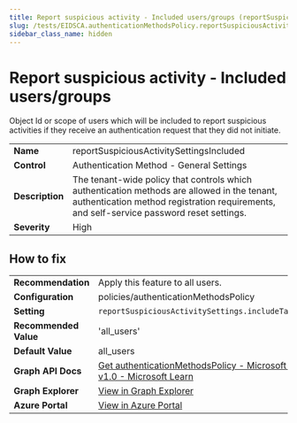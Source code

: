 ```yaml
---
title: Report suspicious activity - Included users/groups (reportSuspiciousActivitySettingsIncluded)
slug: /tests/EIDSCA.authenticationMethodsPolicy.reportSuspiciousActivitySettingsIncluded
sidebar_class_name: hidden
---
```


# Report suspicious activity - Included users/groups

Object Id or scope of users which will be included to report suspicious activities if they receive an authentication request that they did not initiate.

| | |
|-|-|
| **Name** | reportSuspiciousActivitySettingsIncluded |
| **Control** | Authentication Method - General Settings |
| **Description** | The tenant-wide policy that controls which authentication methods are allowed in the tenant, authentication method registration requirements, and self-service password reset settings. |
| **Severity** | High |

## How to fix
| | |
|-|-|
| **Recommendation** | Apply this feature to all users. |
| **Configuration** | policies/authenticationMethodsPolicy |
| **Setting** | `reportSuspiciousActivitySettings.includeTargets.id` |
| **Recommended Value** | 'all_users' |
| **Default Value** | all_users |
| **Graph API Docs** | [Get authenticationMethodsPolicy - Microsoft Graph v1.0 - Microsoft Learn](https://learn.microsoft.com/en-us/graph/api/authenticationmethodspolicy-get) |
| **Graph Explorer** | [View in Graph Explorer](https://developer.microsoft.com/en-us/graph/graph-explorer?request=policies/authenticationMethodsPolicy&method=GET&version=beta&GraphUrl=https://graph.microsoft.com) |
| **Azure Portal** | [View in Azure Portal](https://portal.azure.com/#view/Microsoft_AAD_IAM/AuthenticationMethodsMenuBlade/~/AdminAuthMethods) | 


